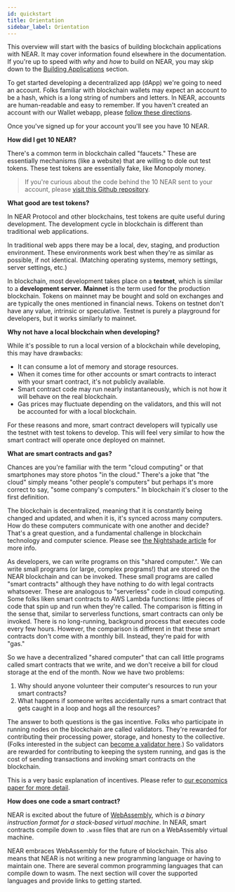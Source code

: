 ```yaml
---
id: quickstart
title: Orientation
sidebar_label: Orientation
---
```


This overview will start with the basics of building blockchain applications with NEAR. It may cover information found elsewhere in the documentation. If you're up to speed with *why* and *how* to build on NEAR, you may skip down to the [Building Applications](#building-applications) section.

To get started developing a decentralized app (dApp) we're going to need an account. Folks familiar with blockchain wallets may expect an account to be a hash, which is a long string of numbers and letters. In NEAR, accounts are human-readable and easy to remember. If you haven't created an account with our Wallet webapp, please [follow these directions](/docs/local-setup/create-account).

Once you've signed up for your account you'll see you have 10 NEAR.

**How did I get 10 NEAR?**

There's a common term in blockchain called "faucets." These are essentially mechanisms (like a website) that are willing to dole out test tokens. These test tokens are essentially fake, like Monopoly money.

<blockquote class="info">
If you're curious about the code behind the 10 NEAR sent to your account, please <a href="https://github.com/nearprotocol/near-contract-helper" target="_blank">visit this Github repository</a>.
</blockquote>

**What good are test tokens?**

In NEAR Protocol and other blockchains, test tokens are quite useful during development. The development cycle in blockchain is different than traditional web applications.

In traditional web apps there may be a local, dev, staging, and production environment. These environments work best when they're as similar as possible, if not identical. (Matching operating systems, memory settings, server settings, etc.)

In blockchain, most development takes place on a **testnet**, which is similar to a **development server.** **Mainnet** is the term used for the production blockchain. Tokens on mainnet may be bought and sold on exchanges and are typically the ones mentioned in financial news. Tokens on testnet don't have any value, intrinsic or speculative. Testnet is purely a playground for developers, but it works similarly to mainnet.

**Why not have a local blockchain when developing?**

While it's possible to run a local version of a blockchain while developing, this may have drawbacks:

- It can consume a lot of memory and storage resources.
- When it comes time for other accounts or smart contracts to interact with your smart contract, it's not publicly available.
- Smart contract code may run nearly instantaneously, which is not how it will behave on the real blockchain.
- Gas prices may fluctuate depending on the validators, and this will not be accounted for with a local blockchain.

For these reasons and more, smart contract developers will typically use the testnet with test tokens to develop. This will feel very similar to how the smart contract will operate once deployed on mainnet.

**What are smart contracts and gas?**

Chances are you're familiar with the term "cloud computing" or that smartphones may store photos "in the cloud." There's a joke that "the cloud" simply means "other people's computers" but perhaps it's more correct to say, "some company's computers." In blockchain it's closer to the first definition.

The blockchain is decentralized, meaning that it is constantly being changed and updated, and when it is, it's synced across many computers. How do these computers communicate with one another and decide? That's a great question, and a fundamental challenge in blockchain technology and computer science. Please see [the Nightshade article](https://nearprotocol.com/papers/nightshade) for more info.

As developers, we can write programs on this "shared computer.". We can write small programs (or large, complex programs!) that are stored on the NEAR blockchain and can be invoked. These small programs are called "smart contracts" although they have nothing to do with legal contracts whatsoever. These are analogous to "serverless" code in cloud computing. Some folks liken smart contracts to AWS Lambda functions: little pieces of code that spin up and run when they're called. The comparison is fitting in the sense that, similar to serverless functions, smart contracts can only be invoked. There is no long-running, background process that executes code every few hours. However, the comparison is different in that these smart contracts don't come with a monthly bill. Instead, they're paid for with "gas."

So we have a decentralized "shared computer" that can call little programs called smart contracts that we write, and we don't receive a bill for cloud storage at the end of the month. Now we have two problems: 

1. Why should anyone volunteer their computer's resources to run your smart contracts?
2. What happens if someone writes accidentally runs a smart contract that gets caught in a loop and hogs all the resources?

The answer to both questions is the gas incentive. Folks who participate in running nodes on the blockchain are called validators. They're rewarded for contributing their processing power, storage, and honesty to the collective. (Folks interested in the subject can [become a validator here](/docs/validator/staking).) So validators are rewarded for contributing to keeping the system running, and gas is the cost of sending transactions and invoking smart contracts on the blockchain.

This is a very basic explanation of incentives. Please refer to [our economics paper for more detail](https://nearprotocol.com/papers/economics-in-sharded-blockchain).

**How does one code a smart contract?**

NEAR is excited about the future of [WebAssembly](https://webassembly.org/), which is <em>a binary instruction format for a stack-based virtual machine</em>. In NEAR, smart contracts compile down to `.wasm` files that are run on a WebAssembly virtual machine.

NEAR embraces WebAssembly for the future of blockchain. This also means that NEAR is not writing a new programming language or having to maintain one. There are several common programming languages that can compile down to wasm. The next section will cover the supported languages and provide links to getting started.